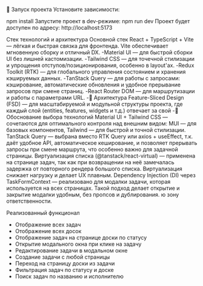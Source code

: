 🚀 Запуск проекта Установите зависимости:

npm install Запустите проект в dev-режиме:
npm run dev Проект будет доступен по адресу: http://localhost:5173

Стек технологий и архитектура Основной стек React + TypeScript + Vite — лёгкая и быстрая связка для фронтенда. Vite обеспечивает мгновенную сборку и отличный DX.
-Material UI — для быстрой сборки UI без лишней кастомизации.
-Tailwind CSS — для точечной стилизации и упрощения отступов/позиционирования, особенно в layout'ах.
-Redux Toolkit (RTK) — для глобального управления состоянием и хранения кэшируемых данных.
-TanStack Query — для работы с запросами: кэширование, автоматические обновления и удобное прерывание запросов при смене страниц.
-React Router DOM — для маршрутизации и работы с параметрами URL.
-🧱 Архитектура Feature-Sliced Design (FSD) — для масштабируемой и модульной структуры проекта, где каждый слой (entities, features, widgets и т.д.) отвечает за свой 
-📌 Обоснование выбора технологий Material UI + Tailwind CSS — сочетаются для оптимального контроля над внешним видом: MUI — для базовых компонентов, Tailwind — для быстрой и точной стилизации.
TanStack Query — выбрана вместо RTK Query или axios + useEffect, т.к. даёт удобное API, автоматическое кеширование, и позволяет прерывать запросы при смене маршрута, что особенно важно для задачной страницы.
Виртуализация списка (@tanstack/react-virtual) — применена на странице задач, так как при возвращении на неё замечалась задержка от повторного рендера большого списка. Виртуализация снижает нагрузку и делает UX плавным.
Dependency Injection (DI) через TaskFormContext — реализовано для модалки задачи, которая используется на всех страницах. Такой подход делает открытие и закрытие модалки удобным, без пропсов и дублирования. ю зону ответственности.

Реализованный функционал
- Отображение всех задач
- Отображение всех досок
- Отображение задач на странице доски по статусу
- Открытие модального окна при клике на задачу
- Редактирование задачи в модальном окне
- Создание задачи с любой страницы
- Переход на страницу доски из задачи
- Фильтрация задач по статусу и доске
- Поиск задач по названию и исполнителю
